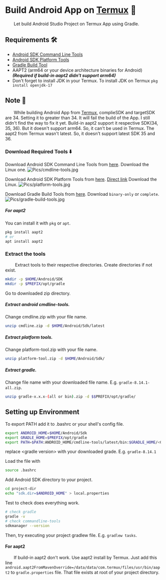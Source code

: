 # Build Android App on [Termux](https://termux.dev/en/) 🧰

&emsp;&emsp;Let build Android Studio Project on Termux App using Gradle.

## Requirements 🛠️

* [Android SDK Command Line Tools](https://developer.android.com/tools#tools-sdk)
* [Android SDK Platform Tools](https://developer.android.com/tools#tools-platform)
* [Gradle Build Tool](https://gradle.org/)
* AAPT2 (arm64 or your device architecture binaries for Android) ***(Required if build-in aapt2 didn't support arm64)***
* Don't forget to install JDK in your Termux. To install JDK on Termux `pkg install openjdk-17`

## Note 📝

&emsp;&emsp;While building Android App from [Termux](https://termux.dev/en/), complieSDK and targetSDK are 34. Setting it to greater than 34. It will fail the build of the App. I still didn't find the way to fix it yet. Build-in aapt2 support it respective SDK(34, 35, 36). But it doesn't support arm64. So, it can't be used in Termux. The aapt2 from Termux wasn't latest. So, it doesn't support latest SDK 35 and 36. 

### Download Required Tools ⬇️

Download Android SDK Command Line Tools from [here](https://developer.android.com/studio#command-tools). Download the Linux one.
![Pics/cmdline-tools.jpg](Pics/cmdline-tools.jpg)

Download Android SDK Platform Tools from [here](https://developer.android.com/tools/releases/platform-tools). [Direct link](https://dl.google.com/android/repository/platform-tools-latest-linux.zip) Download the Linux.
![Pics/platform-tools.jpg](Pics/platform-tools.jpg)

Download Gradle Build Tools from [here](https://gradle.org/releases/). Download `binary-only` or `complete`.
![Pics/gradle-build-tools.jpg](Pics/gradle-build-tools.jpg)

##### For aapt2

You can install it with `pkg` or `apt`.
```bash
pkg install aapt2
# or 
apt install aapt2
```

### Extract the tools

&emsp;&emsp; Extract tools to their respective directories.
Create directories if not exist.

```bash
mkdir -p $HOME/Android/SDK
mkdir -p $PREFIX/opt/gradle
```
Go to downloaded zip directory.

##### Extract android cmdline-tools.
Change cmdline.zip with your file name.
```bash
unzip cmdline.zip -d $HOME/Android/Sdk/latest
```

##### Extract platform tools.
Change platform-tool.zip with your file name.
```bash
unzip platform-tool.zip -d $HOME/Android/Sdk/
```

##### Extract gradle.
Change file name with your downloaded file name. E.g. `gradle-8.14.1-all.zip`.
```bash
unzip gradle-x.x.x-(all or bin).zip -d $$PREFIX/opt/gradle/
```

## Setting up Environment

To export PATH add it to .bashrc or your shell's config file.
```bash
export ANDROID_HOME=$HOME/Android/Sdk
export GRADLE_HOME=$PREFIX/opt/gradle
export PATH=$PATH:ANDROID_HOME/cmdline-tools/latest/bin:$GRADLE_HOME/<Gradle version>/bin
```
replace \<gradle version\> with your downloaded grade. E.g. `gradle-8.14.1`

Load the file with 
```bash
source .bashrc
```

Add Android SDK directory to your project.
```bash
cd project-dir
echo "sdk.dir=$ANDROID_HOME" > local.properties
```

Test to check does everything work.

```bash
# check gradle 
gradle -v
# check commandline-tools
sdkmanager --version
```

Then, try executing your project gradlew file. E.g. `gradlew tasks`.

#### For aapt2
&emsp;&emsp;If build-in aapt2 don't work. Use aapt2 install by Termux. Just add this line `android.aapt2FromMavenOverride=/data/data/com.termux/files/usr/bin/aapt2`
to `gradle.properties` file. That file exists at root of your project directory.
